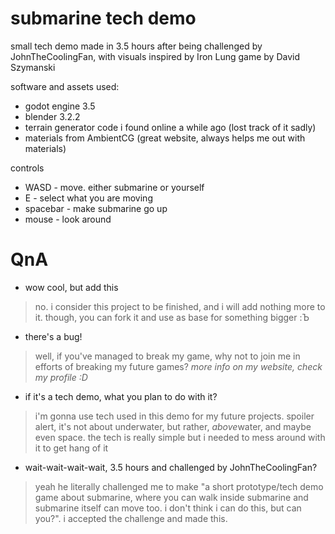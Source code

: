 # submarine tech demo
small tech demo made in 3.5 hours after being challenged by JohnTheCoolingFan, with visuals inspired by Iron Lung game by David Szymanski

software and assets used:
- godot engine 3.5
- blender 3.2.2
- terrain generator code i found online a while ago (lost track of it sadly)
- materials from AmbientCG (great website, always helps me out with materials)

controls
- WASD - move. either submarine or yourself
- E - select what you are moving
- spacebar - make submarine go up
- mouse - look around

# QnA
- wow cool, but add this
> no. i consider this project to be finished, and i will add nothing more to it. though, you can fork it and use as base for something bigger :Ъ
- there's a bug!
> well, if you've managed to break my game, why not to join me in efforts of breaking my future games? *more info on my website, check my profile :D*
- if it's a tech demo, what you plan to do with it?
> i'm gonna use tech used in this demo for my future projects. spoiler alert, it's not about underwater, but rather, *above*water, and maybe even space. the tech is really simple but i needed to mess around with it to get hang of it
- wait-wait-wait-wait, 3.5 hours and challenged by JohnTheCoolingFan?
> yeah he literally challenged me to make "a short prototype/tech demo game about submarine, where you can walk inside submarine and submarine itself can move too. i don't think i can do this, but can you?". i accepted the challenge and made this.
